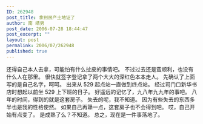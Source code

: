 ```yaml
---
ID: 262948
post_title: 拿到房产土地证了
author: 南 靖男
post_date: 2006-07-28 18:44:47
post_excerpt: ""
layout: post
permalink: 2006/07/262948
published: true
---
```

还得自己本人去拿，可能怕有什么扯皮的事情吧。
不过过去还是蛮顺利，也没有什么人在那里。
很快就签字登记拿了两个大大的深红色本本走人。
先确认了上面写的是自己名字，呵呵。
出来从 529 起点站一直做到终点站。
经过司门口新华书店时想起以前坐 529 上下班的日子。
好遥远的记忆了，九八年九九年的事吧。
八年的时间，得到的就是这套房子。
失去的呢，我不知道。
因为有些失去的东西多半也是我的性格使然。
如果自己再犟一点，这套房子也不会得到吧。
哎，自己开始有点变了。
是成熟了么？不知道。
总之，现在是一件事落地了。